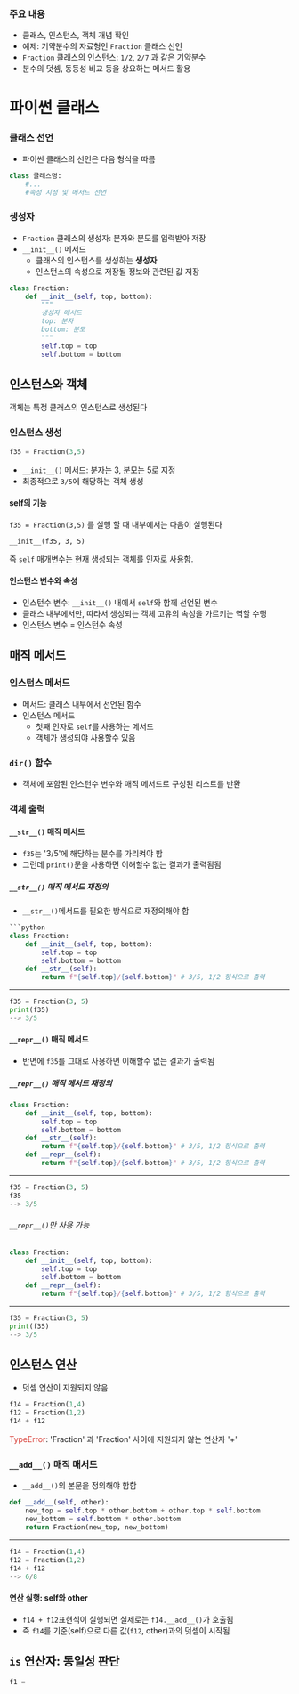 ### 주요 내용
- 클래스, 인스턴스, 객체 개념 확인
- 예제: 기약분수의 자료형인 `Fraction` 클래스 선언
- `Fraction` 클래스의 인스턴스: `1/2`, `2/7` 과 같은 기약분수
- 분수의 덧셈, 동등성 비교 등을 상요하는 메서드 활용
# 파이썬 클래스
### 클래스 선언
- 파이썬 클래스의 선언은 다음 형식을 따름
```python
class 클래스명:
	#...
	#속성 지정 및 메서드 선언
```
### 생성자
- `Fraction` 클래스의 생성자: 분자와 분모를 입력받아 저장
- `__init__()` 메서드
	- 클래스의 인스턴스를 생성하는 **생성자**
	- 인스턴스의 속성으로 저장될 정보와 관련된 값 저장
```python
class Fraction:
	def __init__(self, top, bottom):
		"""
		생성자 메서드
		top: 분자
		bottom: 분모
		"""
		self.top = top
		self.bottom = bottom
```
## 인스턴스와 객체
객체는 특정 클래스의 인스턴스로 생성된다
### 인스턴스 생성
```python
f35 = Fraction(3,5)
```
- `__init__()` 메서드: 분자는 3, 분모는 5로 지정
- 최종적으로 `3/5`에 해당하는 객체 생성

#### self의 기능
`f35 = Fraction(3,5)` 를 실행 할 때 내부에서는 다음이 실행된다
```
__init__(f35, 3, 5)
```
즉 `self` 매개변수는 현재 생성되는 객체를 인자로 사용함.

#### 인스턴스 변수와 속성
- 인스턴수 변수: `__init__()` 내에서 `self`와 함께 선언된 변수
- 클래스 내부에서만, 따라서 생성되는 객체 고유의 속성을 가르키는 역할 수행
- 인스턴스 변수 = 인스턴수 속성
## 매직 메서드
### 인스턴스 메서드
- 메서드: 클래스 내부에서 선언된 함수
- 인스턴스 메서드
	- 첫째 인자로 `self`를 사용하는 메서드
	- 객체가 생성되야 사용할수 있음
### `dir()` 함수
- 객체에 포함된 인스턴수 변수와 매직 메서드로 구성된 리스트를 반환
### 객체 출력
#### `__str__()` 매직 메서드
- `f35`는 '3/5'에 해당하는 분수를 가리켜야 함
- 그런데 `print()`문을 사용하면 이해할수 없는 결과가 출력됨됨
##### `__str__()` 매직 메서드 재정의
- `__str__()`메서드를 필요한 방식으로 재정의해야 함
```python
```python
class Fraction:
	def __init__(self, top, bottom):
		self.top = top
		self.bottom = bottom
	def __str__(self):
		return f"{self.top}/{self.bottom}" # 3/5, 1/2 형식으로 출력
```
- - -
```python
f35 = Fraction(3, 5)
print(f35)
--> 3/5
```
#### `__repr__()` 매직 메서드
- 반면에 `f35`를 그대로 사용하면 이해할수 없는 결과가 출력됨
##### `__repr__()` 매직 메서드 재정의
```python
class Fraction:
	def __init__(self, top, bottom):
		self.top = top
		self.bottom = bottom
	def __str__(self):
		return f"{self.top}/{self.bottom}" # 3/5, 1/2 형식으로 출력
	def __repr__(self):
		return f"{self.top}/{self.bottom}" # 3/5, 1/2 형식으로 출력
```
- - -
```python
f35 = Fraction(3, 5)
f35
--> 3/5
```
###### `__repr__()`만 사용 가능
```python
class Fraction:
	def __init__(self, top, bottom):
		self.top = top
		self.bottom = bottom
	def __repr__(self):
		return f"{self.top}/{self.bottom}" # 3/5, 1/2 형식으로 출력
```
- - -
```python
f35 = Fraction(3, 5)
print(f35)
--> 3/5
```
## 인스턴스 연산
- 덧셈 연산이 지원되지 않음
```python
f14 = Fraction(1,4)
f12 = Fraction(1,2)
f14 + f12
```
<font color="#d83931">TypeError</font>: 'Fraction' 과 'Fraction' 사이에 지원되지 않는 연산자 '+'
### `__add__()` 매직 매서드
- `__add__()`의 본문을 정의해야 함함
```python
def __add__(self, other):
	new_top = self.top * other.bottom + other.top * self.bottom
	new_bottom = self.bottom * other.bottom
	return Fraction(new_top, new_bottom)
```
- - -
```python
f14 = Fraction(1,4)
f12 = Fraction(1,2)
f14 + f12
--> 6/8
```
#### 연산 실행: self와 other
- `f14 + f12`표현식이 실행되면 실제로는 `f14.__add__()`가 호출됨
- 즉 `f14`를 기준(self)으로 다른 값(`f12`, other)과의 덧셈이 시작됨 
## `is` 연산자: 동일성 판단
```python
f1 = 
```